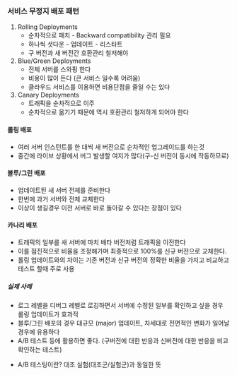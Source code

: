 ### 서비스 무정지 배포 패턴

1. Rolling Deployments
    - 순차적으로 패치 - Backward compatibility 관리 필요
    - 하나씩 셧다운 - 업데이트 - 리스타트
    - 구 버전과 새 버전간 호환관리 철저해야
2. Blue/Green Deployments
    - 전체 서버를 스와핑 한다
    - 비용이 많이 든다 (큰 서비스 일수록 어려움)
    - 클라우드 서비스를 이용하면 비용단점을 줄일 수는 있다
3. Canary Deployments
    - 트래픽을 순차적으로 이주
    - 순차적으로 옮기기 때문에 역시 호환관리 철저하게 되어야 한다
 
#### 롤링 배포
- 여러 서버 인스턴트를 한 대씩 새 버전으로 순차적인 업그레이드를 하는것
- 중간에 라이브 상황에서 버그 발생할 여지가 많다(구-신 버전이 동시에 작동하므로)
#### 블루/그린 배포
- 업데이트된 새 서버 전체를 준비한다
- 한번에 과거 서버와 전체 교체한다
- 이상이 생길경우 이전 서버로 바로 돌아갈 수 있다는 장점이 있다
#### 카나리 배포
- 트래픽의 일부를 새 서버에 마치 배타 버전처럼 트래픽을 이전한다
- 이를 점진적으로 비율을 조정해가며 최종적으로 100%를 신규 버전으로 교체한다.
- 롤링 업데이트와의 차이는 기존 버전과 신규 버전의 정확한 비율을 가지고 비교하고 테스트 할때 주로 사용


##### 실제 사례
- 로그 레벨을 디버그 레벨로 로깅하면서 서버에 수정된 일부를 확인하고 싶을 경우 롤링 업데이트가 효과적
- 블루/그린 배포의 경우 대규모 (major) 업데이트, 차세대로 전면적인 변화가 일어날 경우에 유용하다
- A/B 테스트 등에 활용하면 좋다. (구버전에 대한 반응과 신버전에 대한 반응을 비교 확인하는 테스트)

* A/B 테스팅이란? 대조 실험(대조군/실험군)과 동일한 뜻



